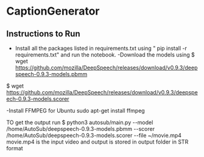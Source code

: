 # CaptionGenerator

## Instructions to Run
- Install all the packages listed in requirements.txt using " pip install -r requirements.txt"  and run the notebook.
 -Download the models using 
$ wget https://github.com/mozilla/DeepSpeech/releases/download/v0.9.3/deepspeech-0.9.3-models.pbmm

$ wget https://github.com/mozilla/DeepSpeech/releases/download/v0.9.3/deepspeech-0.9.3-models.scorer

-Install FFMPEG for Ubuntu
 sudo apt-get install ffmpeg
 
 TO get the output run 
 $ python3 autosub/main.py --model /home/AutoSub/deepspeech-0.9.3-models.pbmm --scorer /home/AutoSub/deepspeech-0.9.3-models.scorer --file ~/movie.mp4
movie.mp4 is the input video and output is stored in output folder in STR format
